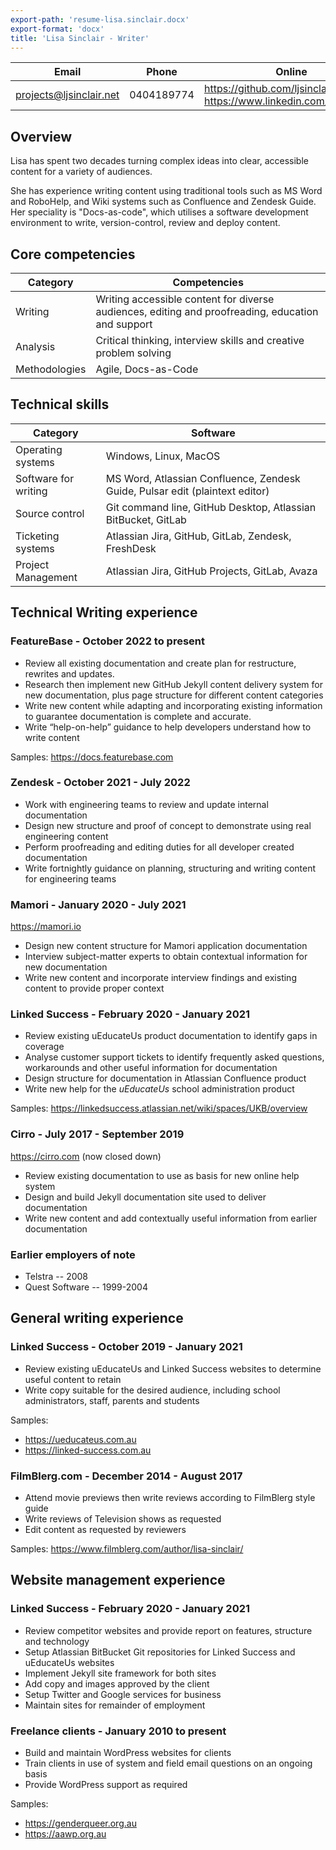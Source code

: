 ```yaml
---
export-path: 'resume-lisa.sinclair.docx'
export-format: 'docx'
title: 'Lisa Sinclair - Writer'
---
```


| Email | Phone | Online |
|---|---|---|
| projects@ljsinclair.net | 0404189774 | https://github.com/ljsinclair<br/>https://www.linkedin.com/in/ljsinclair |

## Overview

Lisa has spent two decades turning complex ideas into clear, accessible content for a variety of audiences.

She has experience writing content using traditional tools such as MS Word and RoboHelp, and Wiki systems such as Confluence and Zendesk Guide. Her speciality is "Docs-as-code", which utilises a software development environment to write, version-control, review and deploy content.

## Core competencies

| Category | Competencies |
|---|---|
| Writing | Writing accessible content for diverse audiences, editing and proofreading, education and support |
| Analysis | Critical thinking, interview skills and creative problem solving |
| Methodologies | Agile, Docs-as-Code |

## Technical skills

| Category | Software |
|---|---|
| Operating systems | Windows, Linux, MacOS |
| Software for writing | MS Word, Atlassian Confluence, Zendesk Guide, Pulsar edit (plaintext editor) |
| Source control | Git command line, GitHub Desktop, Atlassian BitBucket, GitLab |
| Ticketing systems | Atlassian Jira, GitHub, GitLab, Zendesk, FreshDesk |
| Project Management | Atlassian Jira, GitHub Projects, GitLab, Avaza |

## Technical Writing experience

### FeatureBase - October 2022 to present

* Review all existing documentation and create plan for restructure, rewrites and updates.
* Research then implement new GitHub Jekyll content delivery system for new documentation, plus page structure for different content categories
* Write new content while adapting and incorporating existing information to guarantee documentation is complete and accurate.
* Write “help-on-help” guidance to help developers understand how to write content

Samples: https://docs.featurebase.com

### Zendesk - October 2021 - July 2022

* Work with engineering teams to review and update internal documentation
* Design new structure and proof of concept to demonstrate using real engineering content
* Perform proofreading and editing duties for all developer created documentation
* Write fortnightly guidance on planning, structuring and writing content for engineering teams

### Mamori - January 2020 - July 2021

https://mamori.io

* Design new content structure for Mamori application documentation
* Interview subject-matter experts to obtain contextual information for new documentation
* Write new content and incorporate interview findings and existing content to provide proper context

### Linked Success - February 2020 - January 2021

* Review existing uEducateUs product documentation to identify gaps in coverage
* Analyse customer support tickets to identify frequently asked questions, workarounds and other useful information for documentation
* Design structure for documentation in Atlassian Confluence product
* Write new help for the *uEducateUs* school administration product

Samples: https://linkedsuccess.atlassian.net/wiki/spaces/UKB/overview

### Cirro - July 2017 - September 2019

https://cirro.com (now closed down)

* Review existing documentation to use as basis for new online help system
* Design and build Jekyll documentation site used to deliver documentation
* Write new content and add contextually useful information from earlier documentation

### Earlier employers of note

* Telstra -- 2008
* Quest Software -- 1999-2004

## General writing experience

### Linked Success - October 2019 - January 2021

* Review existing uEducateUs and Linked Success websites to determine useful content to retain
* Write copy suitable for the desired audience, including school administrators, staff, parents and students

Samples:
* https://ueducateus.com.au
* https://linked-success.com.au

### FilmBlerg.com - December 2014 - August 2017

* Attend movie previews then write reviews according to FilmBlerg style guide
* Write reviews of Television shows as requested
* Edit content as requested by reviewers

Samples: https://www.filmblerg.com/author/lisa-sinclair/

## Website management experience

### Linked Success - February 2020 - January 2021

* Review competitor websites and provide report on features, structure and technology
* Setup Atlassian BitBucket Git repositories for Linked Success and uEducateUs websites
* Implement Jekyll site framework for both sites
* Add copy and images approved by the client
* Setup Twitter and Google services for business
* Maintain sites for remainder of employment

### Freelance clients - January 2010 to present

* Build and maintain WordPress websites for clients
* Train clients in use of system and field email questions on an ongoing basis
* Provide WordPress support as required

Samples:
* https://genderqueer.org.au
* https://aawp.org.au
